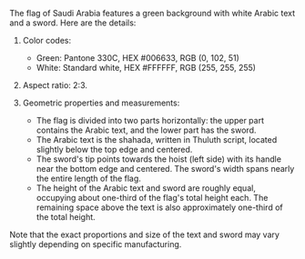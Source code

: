 The flag of Saudi Arabia features a green background with white Arabic text and a sword. Here are the details:

1. Color codes:
   - Green: Pantone 330C, HEX #006633, RGB (0, 102, 51)
   - White: Standard white, HEX #FFFFFF, RGB (255, 255, 255)

2. Aspect ratio: 2:3.

3. Geometric properties and measurements:
   - The flag is divided into two parts horizontally: the upper part contains the Arabic text, and the lower part has the sword.
   - The Arabic text is the shahada, written in Thuluth script, located slightly below the top edge and centered.
   - The sword's tip points towards the hoist (left side) with its handle near the bottom edge and centered. The sword's width spans nearly the entire length of the flag.
   - The height of the Arabic text and sword are roughly equal, occupying about one-third of the flag's total height each. The remaining space above the text is also approximately one-third of the total height.

Note that the exact proportions and size of the text and sword may vary slightly depending on specific manufacturing.